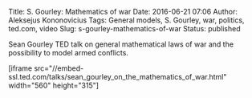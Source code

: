 Title: S. Gourley: Mathematics of war
Date: 2016-06-21 07:06
Author: Aleksejus Kononovicius
Tags: General models, S. Gourley, war, politics, ted.com, video
Slug: s-gourley-mathematics-of-war
Status: published

Sean Gourley TED talk on general
mathematical laws of war and the possibility to model armed conflicts.

\[iframe
src="//embed-ssl.ted.com/talks/sean\_gourley\_on\_the\_mathematics\_of\_war.html"
width="560" height="315"\]
